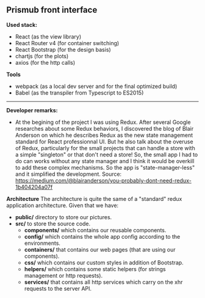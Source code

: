 
## Prismub front interface

**Used stack:**
* React (as the view library)
* React Router v4 (for container switching) 
* React Bootstrap (for the design basis)
* chartjs (for the plots)
* axios (for the http calls)

**Tools**
* webpack (as a local dev server and for the final optimized build)
* Babel (as the transpiler from Typescript to ES2015)

***
**Developer remarks:**
* At the begining of the project I was using Redux. After several Google researches about some Redux behaviors, I discovered the blog of Blair Anderson on which he describes Redux as the new state management standard  for React professionnal UI. But he also talk about the overuse of Redux, particularly for the small projects that can handle a store with a simple "singleton" or that don't need a store! So, the small app I had to do can works without any state manager and I think it would be overkill to add these complex mechanisms. So the app is "state-manager-less" and it simplified the development.
Source: https://medium.com/@blairanderson/you-probably-dont-need-redux-1b404204a07f

**Architecture**
The architecture is quite the same of a "standard" redux application architecture. Given that we have:
* **public/** directory to store our pictures.
* **src/** to store the source code.
	* **components/** which contains our reusable components.
	* **config/** which contains the whole app config according to the environments.
	* **containers/** that contains our web pages (that are using our components).
	* **css/** which contains our custom styles in addition of Bootstrap.
	* **helpers/** which contains some static helpers (for strings management or http requests).
	* **services/** that contains all http services which carry on the xhr requests to the server API.
